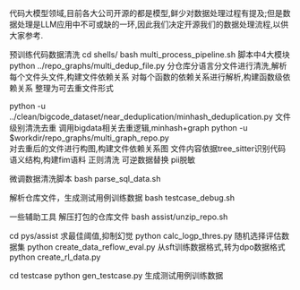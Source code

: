 代码大模型领域,目前各大公司开源的都是模型,鲜少对数据处理过程有提及;但是数据处理是LLM应用中不可或缺的一环,因此我们决定开源我们的数据处理流程,以供大家参考.


预训练代码数据清洗
cd shells/
bash multi_process_pipeline.sh
脚本中4大模块
python ../repo_graphs/multi_dedup_file.py 
    分仓库分语言分文件进行清洗,解析每个文件头文件,构建文件依赖关系
    对每个函数的依赖关系进行解析,构建函数级依赖关系
    整理为可去重文件形式

python -u ../clean/bigcode_dataset/near_deduplication/minhash_deduplication.py 
    文件级别清洗去重
    调用bigdata相关去重逻辑,minhash+graph
python -u $workdir/repo_graphs/multi_graph_repo.py \
    对去重后的文件进行构图,构建文件依赖关系图
    文件内容依据tree_sitter识别代码语义结构,构建fim语料
    正则清洗
    可逆数据替换
pii脱敏

微调数据清洗脚本
bash parse_sql_data.sh

解析仓库文件，生成测试用例训练数据
bash testcase_debug.sh

一些辅助工具
解压打包的仓库文件
bash assist/unzip_repo.sh

cd pys/assist
    求最佳阈值,抑制幻觉
    python calc_logp_thres.py
    随机选择评估数据集
    python create_data_reflow_eval.py
    从sft训练数据格式,转为dpo数据格式
    python create_rl_data.py

cd testcase
    python gen_testcase.py
    生成测试用例训练数据